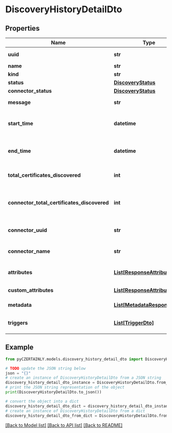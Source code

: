 # DiscoveryHistoryDetailDto


## Properties

Name | Type | Description | Notes
------------ | ------------- | ------------- | -------------
**uuid** | **str** | Object identifier | 
**name** | **str** | Object Name | 
**kind** | **str** | Discovery Kind | 
**status** | [**DiscoveryStatus**](DiscoveryStatus.md) |  | 
**connector_status** | [**DiscoveryStatus**](DiscoveryStatus.md) |  | 
**message** | **str** | Failure/Success Messages | [optional] 
**start_time** | **datetime** | Date and time when Discovery started | [optional] 
**end_time** | **datetime** | Date and time when Discovery finished | [optional] 
**total_certificates_discovered** | **int** | Number of certificates that are discovered | [optional] [default to 0]
**connector_total_certificates_discovered** | **int** | Number of certificates that were discovered by connector | [optional] [default to 0]
**connector_uuid** | **str** | UUID of the Discovery Provider | 
**connector_name** | **str** | Name of the Discovery Provider | 
**attributes** | [**List[ResponseAttributeDto]**](ResponseAttributeDto.md) | List of Discovery Attributes | 
**custom_attributes** | [**List[ResponseAttributeDto]**](ResponseAttributeDto.md) | List of Custom Attributes | [optional] 
**metadata** | [**List[MetadataResponseDto]**](MetadataResponseDto.md) | Metadata of the Discovery | [optional] 
**triggers** | [**List[TriggerDto]**](TriggerDto.md) | List of associated triggers | 

## Example

```python
from pyCZERTAINLY.models.discovery_history_detail_dto import DiscoveryHistoryDetailDto

# TODO update the JSON string below
json = "{}"
# create an instance of DiscoveryHistoryDetailDto from a JSON string
discovery_history_detail_dto_instance = DiscoveryHistoryDetailDto.from_json(json)
# print the JSON string representation of the object
print(DiscoveryHistoryDetailDto.to_json())

# convert the object into a dict
discovery_history_detail_dto_dict = discovery_history_detail_dto_instance.to_dict()
# create an instance of DiscoveryHistoryDetailDto from a dict
discovery_history_detail_dto_from_dict = DiscoveryHistoryDetailDto.from_dict(discovery_history_detail_dto_dict)
```
[[Back to Model list]](../README.md#documentation-for-models) [[Back to API list]](../README.md#documentation-for-api-endpoints) [[Back to README]](../README.md)


